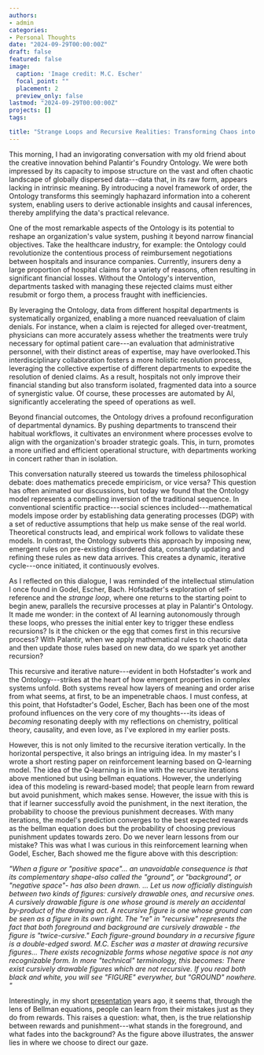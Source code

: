 ```yaml
---
authors:
- admin
categories:
- Personal Thoughts
date: "2024-09-29T00:00:00Z"
draft: false
featured: false
image:
  caption: 'Image credit: M.C. Escher'
  focal_point: ""
  placement: 2
  preview_only: false
lastmod: "2024-09-29T00:00:00Z"
projects: []
tags:

title: "Strange Loops and Recursive Realities: Transforming Chaos into Clarity"
---
```

This morning, I had an invigorating conversation with my old friend about the creative innovation behind Palantir's Foundry Ontology. We were both impressed by its capacity to impose structure on the vast and often chaotic landscape of globally dispersed data---data that, in its raw form, appears lacking in intrinsic meaning. By introducing a novel framework of order, the Ontology transforms this seemingly haphazard information into a coherent system, enabling users to derive actionable insights and causal inferences, thereby amplifying the data's practical relevance.

One of the most remarkable aspects of the Ontology is its potential to reshape an organization's value system, pushing it beyond narrow financial objectives. Take the healthcare industry, for example: the Ontology could revolutionize the contentious process of reimbursement negotiations between hospitals and insurance companies. Currently, insurers deny a large proportion of hospital claims for a variety of reasons, often resulting in significant financial losses. Without the Ontology's intervention, departments tasked with managing these rejected claims must either resubmit or forgo them, a process fraught with inefficiencies.

By leveraging the Ontology, data from different hospital departments is systematically organized, enabling a more nuanced reevaluation of claim denials. For instance, when a claim is rejected for alleged over-treatment, physicians can more accurately assess whether the treatments were truly necessary for optimal patient care---an evaluation that administrative personnel, with their distinct areas of expertise, may have overlooked.This interdisciplinary collaboration fosters a more holistic resolution process, leveraging the collective expertise of different departments to expedite the resolution of denied claims. As a result, hospitals not only improve their financial standing but also transform isolated, fragmented data into a source of synergistic value. Of course, these processes are automated by AI, significantly accelerating the speed of operations as well.

Beyond financial outcomes, the Ontology drives a profound reconfiguration of departmental dynamics. By pushing departments to transcend their habitual workflows, it cultivates an environment where processes evolve to align with the organization's broader strategic goals. This, in turn, promotes a more unified and efficient operational structure, with departments working in concert rather than in isolation.

This conversation naturally steered us towards the timeless philosophical debate: does mathematics precede empiricism, or vice versa? This question has often animated our discussions, but today we found that the Ontology model represents a compelling inversion of the traditional sequence. In conventional scientific practice---social sciences included---mathematical models impose order by establishing data generating processes (DGP) with a set of reductive assumptions that help us make sense of the real world. Theoretical constructs lead, and empirical work follows to validate these models. In contrast, the Ontology subverts this approach by imposing new, emergent rules on pre-existing disordered data, constantly updating and refining these rules as new data arrives. This creates a dynamic, iterative cycle---once initiated, it continuously evolves.

As I reflected on this dialogue, I was reminded of the intellectual stimulation I once found in Godel, Escher, Bach. Hofstadter's exploration of self-reference and the *strange loop*, where one returns to the starting point to begin anew, parallels the recursive processes at play in Palantir's Ontology. It made me wonder: in the context of AI learning autonomously through these loops, who presses the initial enter key to trigger these endless recursions? Is it the chicken or the egg that comes first in this recursive process? With Palantir, when we apply mathematical rules to chaotic data and then update those rules based on new data, do we spark yet another recursion?

This recursive and iterative nature---evident in both Hofstadter's work and the Ontology---strikes at the heart of how emergent properties in complex systems unfold. Both systems reveal how layers of meaning and order arise from what seems, at first, to be an impenetrable chaos. I must confess, at this point, that Hofstadter's Godel, Escher, Bach has been one of the most profound influences on the very core of my thoughts---its ideas of *becoming* resonating deeply with my reflections on chemistry, political theory, causality, and even love, as I've explored in my earlier posts.  

However, this is not only limited to the recursive iteration vertically. In the horizontal perspective, it also brings an intriguing idea. In my master's I wrote a short resting paper on reinforcement learning based on Q-learning model. The idea of the Q-learning is in line with the recursive iterations above mentioned but using bellman equations. However, the underlying idea of this modeling is reward-based model; that people learn from reward but avoid punishment, which makes sense. However, the issue with this is that if learner successfully avoid the punishment, in the next iteration, the probability to choose the previous punishment decreases. With many iterations, the model's prediction converges to the best expected rewards as the bellman equation does but the probability of choosing previous punishment updates towards zero. Do we never learn lessons from our mistake? This was what I was curious in this reinforcement learning when Godel, Escher, Bach showed me the figure above with this description: 

*"When a figure or "positive space"... an unavoidable consequence is that its complementary shape-also called the "ground", or "background", or "negative space"- has also been drawn. ... Let us now officially distinguish between two kinds of figures: cursively drawable ones, and recursive ones. A cursively drawable figure is one whose ground is merely an accidental by-product of the drawing act.  A recursive figure is one whose ground can be seen as a figure in its own right. The "re" in "recursive" represents the fact that both foreground and background are cursively drawable - the figure is "twice-cursive." Each figure-ground boundary in a recursive figure is a double-edged sword. M.C. Escher was a master at drawing recursive figures... There exists recognizable forms whose negative space is not any recognizable form. In more "technical" terminology, this becomes: There exist cursively drawable figures which are not recursive. If you read both black and white, you will see "FIGURE" everywher, but "GROUND" nowhere. "*

Interestingly, in my short [presentation](https://prezi.com/p/pvkosqafcmf_/behavioral-decision-making-model/?fallback=1) years ago, it seems that, through the lens of Bellman equations, people can learn from their mistakes just as they do from rewards. This raises a question: what, then, is the true relationship between rewards and punishment---what stands in the foreground, and what fades into the background? As the figure above illustrates, the answer lies in where we choose to direct our gaze.
